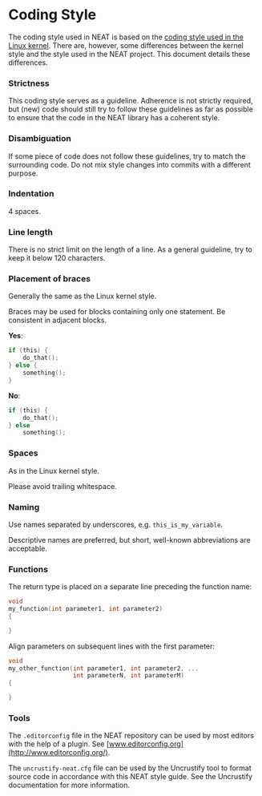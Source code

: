# Coding Style

The coding style used in NEAT is based on the
[coding style used in the Linux kernel](https://www.kernel.org/doc/Documentation/CodingStyle).
There are, however, some differences between the kernel style and the style used in the NEAT project.
This document details these differences.

### Strictness

This coding style serves as a guideline. Adherence is not strictly required,
but (new) code should still try to follow these guidelines as far as possible
to ensure that the code in the NEAT library has a coherent style.

### Disambiguation

If some piece of code does not follow these guidelines, try to match the
surrounding code. Do not mix style changes into commits with a different purpose.

### Indentation

4 spaces.

### Line length

There is no strict limit on the length of a line. As a general guideline, try
to keep it below 120 characters.

### Placement of braces

Generally the same as the Linux kernel style.

Braces may be used for blocks containing only one statement. Be consistent in
adjacent blocks.

**Yes**:
```c
if (this) {
    do_that();
} else {
    something();
}
```

**No**:
```c
if (this) {
    do_that();
} else
    something();
```

### Spaces

As in the Linux kernel style.

Please avoid trailing whitespace.

### Naming

Use names separated by underscores, e.g. `this_is_my_variable`.

Descriptive names are preferred, but short, well-known abbreviations are
acceptable.

### Functions

The return type is placed on a separate line preceding the function name:

```c
void
my_function(int parameter1, int parameter2)
{

}
```

Align parameters on subsequent lines with the first parameter:

```c
void
my_other_function(int parameter1, int parameter2, ...
                  int parameterN, int parameterM)
{

}
```

### Tools

The `.editorconfig` file in the NEAT repository can be used by most editors
with the help of a plugin. See [www.editorconfig.org](http://www.editorconfig.org/).

The `uncrustify-neat.cfg` file can be used by the Uncrustify tool to format
source code in accordance with this NEAT style guide. See the Uncrustify
documentation for more information.
